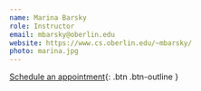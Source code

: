 ```yaml
---
name: Marina Barsky
role: Instructor
email: mbarsky@oberlin.edu
website: https://www.cs.oberlin.edu/~mbarsky/
photo: marina.jpg
---
```


[Schedule an appointment](#){: .btn .btn-outline }
